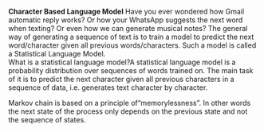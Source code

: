 <b>Character Based Language Model</b>
Have you ever wondered how Gmail automatic reply works? Or how your WhatsApp suggests the next word when texting? Or even how we can generate musical notes? The general way of generating a sequence of text is to train a model to predict the next word/character given all previous words/characters. Such a model is called a Statistical Language Model.<br> What is a statistical language model?A statistical language model is a probability distribution over sequences of words trained on.
 The main task of it is to predict the next character given all previous characters in a sequence of data, i.e. generates text character by character.<br> 

Markov chain is based on a principle of“memorylessness”. In other words the next state of the process only depends on the previous state and not the sequence of states. 

 
 
 
 
 


